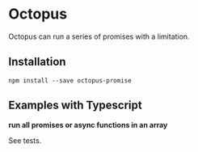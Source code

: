 # Octopus

Octopus can run a series of promises with a limitation.

## Installation

```Shell
npm install --save octopus-promise
```

## Examples with Typescript

**run all promises or async functions in an array**

See tests.
